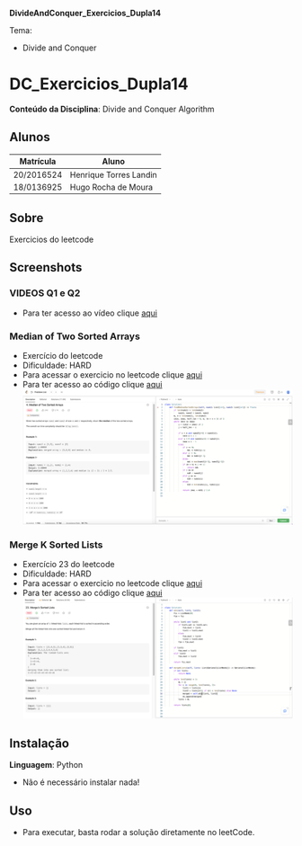 **DivideAndConquer_Exercicios_Dupla14** 

Tema:
 - Divide and Conquer

# DC_Exercicios_Dupla14

**Conteúdo da Disciplina**: Divide and Conquer Algorithm

## Alunos
|Matrícula | Aluno |
| -- | -- |
| 20/2016524  |  Henrique Torres Landin |
| 18/0136925  |  Hugo Rocha de Moura |

## Sobre 
Exercicios do leetcode

## Screenshots

### VIDEOS Q1 e Q2
- Para ter acesso ao vídeo clique [aqui](https://youtu.be/09LLcKiVWQ4)
### Median of Two Sorted Arrays
- Exercício do leetcode
- Dificuldade: HARD
- Para acessar o exercicio no leetcode clique [aqui](https://leetcode.com/problems/median-of-two-sorted-arrays)
- Para ter acesso ao código clique [aqui](https://leetcode.com/problems/median-of-two-sorted-arrays/submissions/974711982/)
![m2sA](https://github.com/projeto-de-algoritmos/DC_Dupla_14/blob/main/q1.png)



### Merge K Sorted Lists
- Exercício 23 do leetcode
- Dificuldade: HARD
- Para acessar o exercicio no leetcode clique [aqui](https://leetcode.com/problems/merge-k-sorted-lists/description/)
- Para ter acesso ao código clique [aqui](https://leetcode.com/problems/merge-k-sorted-lists/submissions/974750472/)
![PatchingArray](https://github.com/projeto-de-algoritmos/DC_Dupla_14/blob/main/q2.png)



## Instalação 
**Linguagem**: Python
- Não é necessário instalar nada!

## Uso 
- Para executar, basta rodar a solução diretamente no leetCode.
